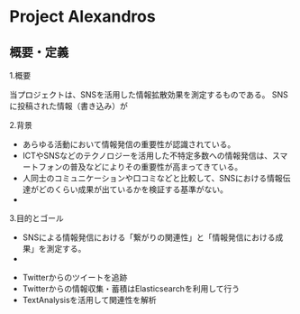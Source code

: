 # Project Alexandros

## 概要・定義

1.概要

当プロジェクトは、SNSを活用した情報拡散効果を測定するものである。
SNSに投稿された情報（書き込み）が






2.背景

* あらゆる活動において情報発信の重要性が認識されている。
* ICTやSNSなどのテクノロジーを活用した不特定多数への情報発信は、スマートフォンの普及などによりその重要性が高まってきている。
* 人同士のコミュニケーションや口コミなどと比較して、SNSにおける情報伝達がどのくらい成果が出ているかを検証する基準がない。
* 







3.目的とゴール

* SNSによる情報発信における「繋がりの関連性」と「情報発信における成果」を測定する。
* 






- Twitterからのツイートを追跡
- Twitterからの情報収集・蓄積はElasticsearchを利用して行う
- TextAnalysisを活用して関連性を解析

## 

